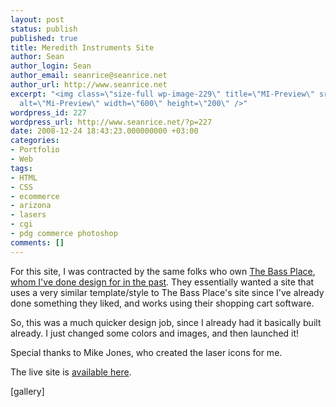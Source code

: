 ```yaml
---
layout: post
status: publish
published: true
title: Meredith Instruments Site
author: Sean
author_login: Sean
author_email: seanrice@seanrice.net
author_url: http://www.seanrice.net
excerpt: "<img class=\"size-full wp-image-229\" title=\"MI-Preview\" src=\"http://www.seanrice.net/wp-content/uploads/2009/06/MI-Preview.jpg\"
  alt=\"Mi-Preview\" width=\"600\" height=\"200\" />"
wordpress_id: 227
wordpress_url: http://www.seanrice.net/?p=227
date: 2008-12-24 18:43:23.000000000 +03:00
categories:
- Portfolio
- Web
tags:
- HTML
- CSS
- ecommerce
- arizona
- lasers
- cgi
- pdg commerce photoshop
comments: []
---
```

For this site, I was contracted by the same folks who own <a href="http://www.thebassplace.com">The Bass Place</a>, <a href="http://www.seanrice.net/190/the-bass-place-web-site/">whom I've done design for in the past</a>. They essentially wanted a site that uses a very similar template/style to The Bass Place's site since I've already done something they liked, and works using their shopping cart software.

So, this was a much quicker design job, since I already had it basically built already. I just changed some colors and images, and then launched it!

Special thanks to Mike Jones, who created the laser icons for me.

The live site is <a href="http://www.mi-lasers.com">available here</a>.

[gallery]

